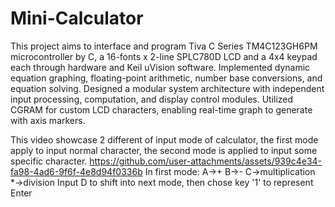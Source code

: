 # Mini-Calculator
This project aims to interface and program Tiva C Series TM4C123GH6PM microcontroller by C, a 16-fonts x 2-line SPLC780D LCD and a 4x4 keypad each through hardware and Keil uVision software.
Implemented dynamic equation graphing, floating-point arithmetic, number base conversions, and equation solving.
Designed a modular system architecture with independent input processing, computation, and display control modules.
Utilized CGRAM for custom LCD characters, enabling real-time graph to generate with axis markers.


This video showcase 2 different of input mode of calculator, the first mode apply to input normal character, the second mode is applied to input some specific character.
https://github.com/user-attachments/assets/939c4e34-fa98-4ad6-9f6f-4e8d94f0336b
In first mode:
A->+
B->-
C->multiplication
*->division
Input D to shift into next mode, then chose key '1' to represent Enter

